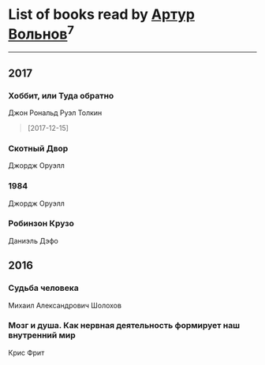 # List of books read by [Артур Вольнов](http://vk.com/id225880893)<sup>7</sup>
---

## 2017

### Хоббит, или Туда обратно
Джон Рональд Руэл Толкин
> [2017-12-15] 




### Скотный Двор
Джордж Оруэлл


### 1984
Джордж Оруэлл


### Робинзон Крузо
Даниэль Дэфо



## 2016

### Судьба человека
Михаил Александрович Шолохов


### Мозг и душа. Как нервная деятельность формирует наш внутренний мир
Крис Фрит



